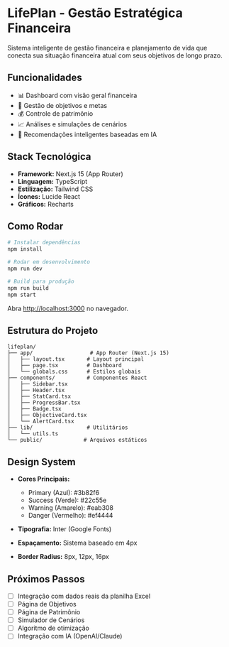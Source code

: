 # LifePlan - Gestão Estratégica Financeira

Sistema inteligente de gestão financeira e planejamento de vida que conecta sua situação financeira atual com seus objetivos de longo prazo.

## Funcionalidades

- 📊 Dashboard com visão geral financeira
- 🎯 Gestão de objetivos e metas
- 💰 Controle de patrimônio
- 📈 Análises e simulações de cenários
- 🤖 Recomendações inteligentes baseadas em IA

## Stack Tecnológica

- **Framework:** Next.js 15 (App Router)
- **Linguagem:** TypeScript
- **Estilização:** Tailwind CSS
- **Ícones:** Lucide React
- **Gráficos:** Recharts

## Como Rodar

```bash
# Instalar dependências
npm install

# Rodar em desenvolvimento
npm run dev

# Build para produção
npm run build
npm start
```

Abra [http://localhost:3000](http://localhost:3000) no navegador.

## Estrutura do Projeto

```
lifeplan/
├── app/                  # App Router (Next.js 15)
│   ├── layout.tsx       # Layout principal
│   ├── page.tsx         # Dashboard
│   └── globals.css      # Estilos globais
├── components/          # Componentes React
│   ├── Sidebar.tsx
│   ├── Header.tsx
│   ├── StatCard.tsx
│   ├── ProgressBar.tsx
│   ├── Badge.tsx
│   ├── ObjectiveCard.tsx
│   └── AlertCard.tsx
├── lib/                 # Utilitários
│   └── utils.ts
└── public/             # Arquivos estáticos
```

## Design System

- **Cores Principais:**
  - Primary (Azul): #3b82f6
  - Success (Verde): #22c55e
  - Warning (Amarelo): #eab308
  - Danger (Vermelho): #ef4444

- **Tipografia:** Inter (Google Fonts)
- **Espaçamento:** Sistema baseado em 4px
- **Border Radius:** 8px, 12px, 16px

## Próximos Passos

- [ ] Integração com dados reais da planilha Excel
- [ ] Página de Objetivos
- [ ] Página de Patrimônio
- [ ] Simulador de Cenários
- [ ] Algoritmo de otimização
- [ ] Integração com IA (OpenAI/Claude)
